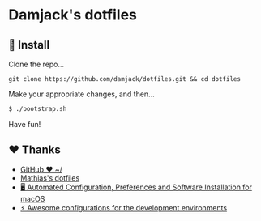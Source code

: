 # Damjack's dotfiles

## :rocket: Install

Clone the repo...

`git clone https://github.com/damjack/dotfiles.git && cd dotfiles`

Make your appropriate changes, and then...

```sh
$ ./bootstrap.sh
```

Have fun!

## :heart: Thanks

- [GitHub ❤ ~/](https://dotfiles.github.io/)
- [Mathias's dotfiles](https://github.com/mathiasbynens/dotfiles)
- [🖥️ Automated Configuration, Preferences and Software Installation for macOS](https://github.com/atomantic/dotfiles)
- [⚡️ Awesome configurations for the development environments](https://github.com/posquit0/dotfiles)
